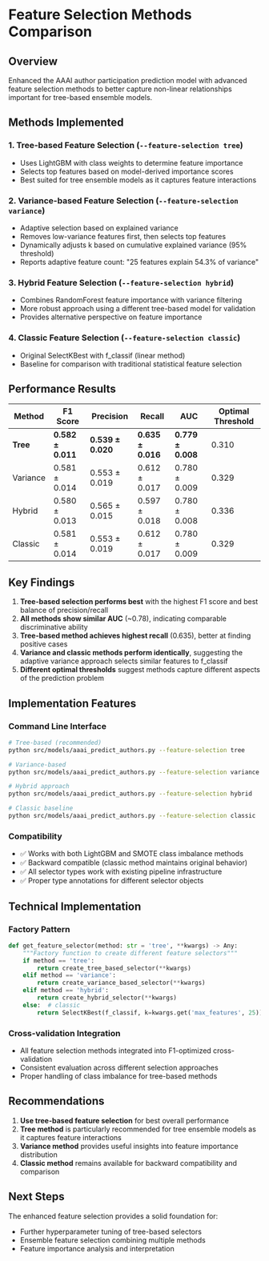 # Feature Selection Methods Comparison

## Overview
Enhanced the AAAI author participation prediction model with advanced feature selection methods to better capture non-linear relationships important for tree-based ensemble models.

## Methods Implemented

### 1. Tree-based Feature Selection (`--feature-selection tree`)
- Uses LightGBM with class weights to determine feature importance
- Selects top features based on model-derived importance scores
- Best suited for tree ensemble models as it captures feature interactions

### 2. Variance-based Feature Selection (`--feature-selection variance`)
- Adaptive selection based on explained variance
- Removes low-variance features first, then selects top features
- Dynamically adjusts k based on cumulative explained variance (95% threshold)
- Reports adaptive feature count: "25 features explain 54.3% of variance"

### 3. Hybrid Feature Selection (`--feature-selection hybrid`)
- Combines RandomForest feature importance with variance filtering
- More robust approach using a different tree-based model for validation
- Provides alternative perspective on feature importance

### 4. Classic Feature Selection (`--feature-selection classic`)
- Original SelectKBest with f_classif (linear method)
- Baseline for comparison with traditional statistical feature selection

## Performance Results

| Method | F1 Score | Precision | Recall | AUC | Optimal Threshold |
|--------|----------|-----------|--------|-----|-------------------|
| **Tree** | **0.582 ± 0.011** | **0.539 ± 0.020** | **0.635 ± 0.016** | **0.779 ± 0.008** | 0.310 |
| Variance | 0.581 ± 0.014 | 0.553 ± 0.019 | 0.612 ± 0.017 | 0.780 ± 0.009 | 0.329 |
| Hybrid | 0.580 ± 0.013 | 0.565 ± 0.015 | 0.597 ± 0.018 | 0.780 ± 0.008 | 0.336 |
| Classic | 0.581 ± 0.014 | 0.553 ± 0.019 | 0.612 ± 0.017 | 0.780 ± 0.009 | 0.329 |

## Key Findings

1. **Tree-based selection performs best** with the highest F1 score and best balance of precision/recall
2. **All methods show similar AUC** (~0.78), indicating comparable discriminative ability
3. **Tree-based method achieves highest recall** (0.635), better at finding positive cases
4. **Variance and classic methods perform identically**, suggesting the adaptive variance approach selects similar features to f_classif
5. **Different optimal thresholds** suggest methods capture different aspects of the prediction problem

## Implementation Features

### Command Line Interface
```bash
# Tree-based (recommended)
python src/models/aaai_predict_authors.py --feature-selection tree

# Variance-based
python src/models/aaai_predict_authors.py --feature-selection variance

# Hybrid approach
python src/models/aaai_predict_authors.py --feature-selection hybrid

# Classic baseline
python src/models/aaai_predict_authors.py --feature-selection classic
```

### Compatibility
- ✅ Works with both LightGBM and SMOTE class imbalance methods
- ✅ Backward compatible (classic method maintains original behavior)
- ✅ All selector types work with existing pipeline infrastructure
- ✅ Proper type annotations for different selector objects

## Technical Implementation

### Factory Pattern
```python
def get_feature_selector(method: str = 'tree', **kwargs) -> Any:
    """Factory function to create different feature selectors"""
    if method == 'tree':
        return create_tree_based_selector(**kwargs)
    elif method == 'variance':
        return create_variance_based_selector(**kwargs)
    elif method == 'hybrid':
        return create_hybrid_selector(**kwargs)
    else:  # classic
        return SelectKBest(f_classif, k=kwargs.get('max_features', 25))
```

### Cross-validation Integration
- All feature selection methods integrated into F1-optimized cross-validation
- Consistent evaluation across different selection approaches
- Proper handling of class imbalance for tree-based methods

## Recommendations

1. **Use tree-based feature selection** for best overall performance
2. **Tree method** is particularly recommended for tree ensemble models as it captures feature interactions
3. **Variance method** provides useful insights into feature importance distribution
4. **Classic method** remains available for backward compatibility and comparison

## Next Steps

The enhanced feature selection provides a solid foundation for:
- Further hyperparameter tuning of tree-based selectors
- Ensemble feature selection combining multiple methods
- Feature importance analysis and interpretation
